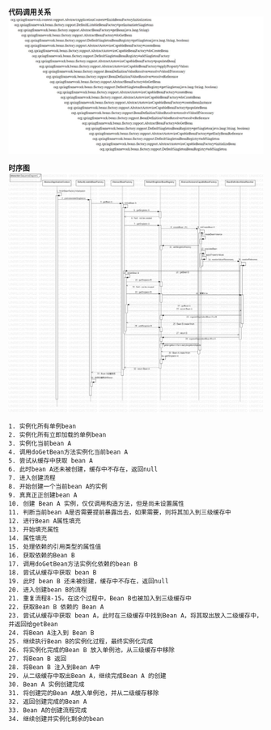 **代码调用关系**
![Alt text](cyclecode.jpg)

**时序图**
![Alt text](CycleDepend.jpg)

	1. 实例化所有单例bean
	2. 实例化所有立即加载的单例bean
	3. 实例化当前bean A
	4. 调用doGetBean方法实例化当前bean A
	5. 尝试从缓存中获取 bean A
	6. 此时bean A还未被创建，缓存中不存在，返回null
	7. 进入创建流程
	8. 开始创建一个当前bean A的实例
	9. 真真正正创建bean A
	10. 创建 Bean A 实例，仅仅调用构造方法，但是尚未设置属性
	11. 判断当前bean A是否需要提前暴露出去，如果需要，则将其加入到三级缓存中
	12. 进行Bean A属性填充
	13. 开始填充属性
	14. 属性填充
	15. 处理依赖的引用类型的属性值
	16. 获取依赖的Bean B
	17. 调用doGetBean方法实例化依赖的bean B
	18. 尝试从缓存中获取 bean B
	19. 此时 bean B 还未被创建，缓存中不存在，返回null
	20. 进入创建bean B的流程
	21. 重复流程8-15，在这个过程中，Bean B也被加入到三级缓存中
	22. 获取Bean B 依赖的 Bean A
	23. 尝试从缓存中获取 bean A，此时在三级缓存中找到Bean A，将其取出放入二级缓存中，并返回给getBean
	24. 将Bean A注入到 Bean B
	25. 继续执行Bean B的实例化过程，最终实例化完成
	26. 将实例化完成的Bean B 放入单例池，从三级缓存中移除
	27. 将Bean B 返回
	28. 将Bean B 注入到Bean A中
	29. 从二级缓存中取出Bean A，继续完成Bean A 的创建
	30. Bean A 实例创建完成
	31. 将创建完的Bean A放入单例池，并从二级缓存移除
	32. 返回创建完成的Bean A
	33. Bean A的创建流程完成
	34. 继续创建并实例化剩余的bean
	
	


